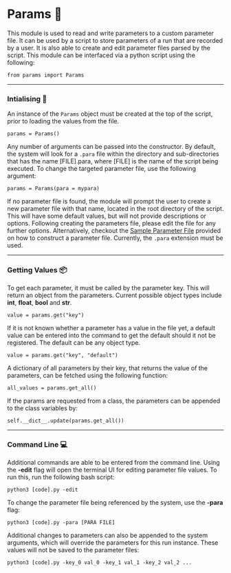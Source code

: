 # Params :pencil:

This module is used to read and write parameters to a custom parameter file. It can be used by a script to store parameters of a run that are recorded by a user. It is also able to create and edit parameter files parsed by the script. This module can be interfaced via a python script using the following:

```
from params import Params
```

---

### Intialising :star2:

An instance of the `Params` object must be created at the top of the script, prior to loading the values from the file.

```
params = Params()
```

Any number of arguments can be passed into the constructor. By default, the system will look for a `.para` file within the directory and sub-directories that has the name [FILE].para, where [FILE] is the name of the script being executed. To change the targeted parameter file, use the following argument:

```
params = Params(para = mypara)
```

If no parameter file is found, the module will prompt the user to create a new parameter file with that name, located in the root directory of the script. This will have some default values, but will not provide descriptions or options. Following creating the parameters file, please edit the file for any further options. Alternatively, checkout the [Sample Parameter File](sample.para) provided on how to construct a parameter file. Currently, the `.para` extension must be used.

---

### Getting Values :package:

To get each parameter, it must be called by the parameter key. This will return an object from the parameters. Current possible object types include **int**, **float**, **bool** and **str**.

```
value = params.get("key")
```

If it is not known whether a parameter has a value in the file yet, a default value can be entered into the command to get the default should it not be registered. The default can be any object type.

```
value = params.get("key", "default")
```

A dictionary of all parameters by their key, that returns the value of the parameters, can be fetched using the following function:

```
all_values = params.get_all()
```

If the params are requested from a class, the parameters can be appended to the class variables by:

```
self.__dict__.update(params.get_all())
```

---

### Command Line :computer:

Additional commands are able to be entered from the command line. Using the **-edit** flag will open the terminal UI for editing parameter file values. To run this, run the following bash script:

```
python3 [code].py -edit
```

To change the parameter file being referenced by the system, use the **-para** flag:

```
python3 [code].py -para [PARA FILE]
```

Additional changes to parameters can also be appended to the system arguments, which will override the parameters for this run instance. These values will not be saved to the parameter files:

```
python3 [code].py -key_0 val_0 -key_1 val_1 -key_2 val_2 ...
```

